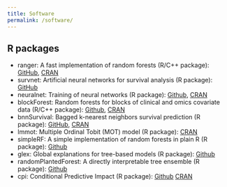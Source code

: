 ```yaml
---
title: Software
permalink: /software/
---
```


## R packages
* ranger: A fast implementation of random forests (R/C++ package): [GitHub](https://github.com/imbs-hl/ranger), [CRAN](https://cran.r-project.org/package=ranger)
* survnet: Artificial neural networks for survival analysis (R package): [GitHub](https://github.com/bips-hb/survnet)
* neuralnet: Training of neural networks (R package): [Github](https://github.com/bips-hb/neuralnet), [CRAN](https://cran.r-project.org/package=neuralnet)
* blockForest: Random forests for blocks of clinical and omics covariate data (R/C++ package): [Github](https://github.com/bips-hb/blockForest), [CRAN](https://cran.r-project.org/package=blockForest)
* bnnSurvival: Bagged k-nearest neighbors survival prediction (R package): [GitHub](https://github.com/mnwright/bnnSurvival), [CRAN](https://cran.r-project.org/package=bnnSurvival)
* lmmot: Multiple Ordinal Tobit (MOT) model (R package): [CRAN](https://cran.r-project.org/package=lmmot)
* simpleRF: A simple implementation of random forests in plain R (R package): [Github](http://github.com/mnwright/simpleRF)
* glex: Global explanations for tree-based models (R package): [Github](https://github.com/PlantedML/glex)
* randomPlantedForest: A directly interpretable tree ensemble (R package): [Github](https://github.com/PlantedML/randomPlantedForest)
* cpi: Conditional Predictive Impact (R package): [Github](https://github.com/bips-hb/cpi) [CRAN](https://cran.r-project.org/package=cpi)
